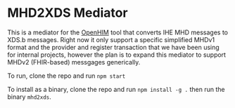 MHD2XDS Mediator
================

This is a mediator for the [OpenHIM](http://www.openhim.org) tool that converts IHE MHD messages to XDS.b messages. Right now it only support a specific simplified MHDv1 format and the provider and register transaction that we have been using for internal projects, however the plan is to expand this mediator to support MHDv2 (FHIR-based) messgages generically.

To run, clone the repo and run `npm start`

To install as a binary, clone the repo and run `npm install -g .` then run the binary `mhd2xds`.
